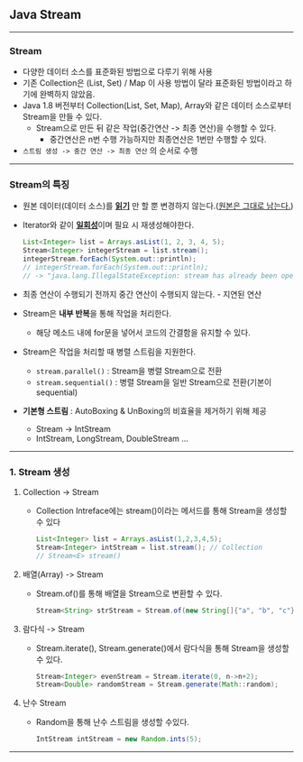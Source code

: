 ## Java Stream

---

### Stream

- 다양한  데이터 소스를 표준화된 방법으로 다루기 위해 사용
- 기존 Collection은 (List, Set) / Map 이 사용 방법이 달라 표준화된 방법이라고 하기에 완벽하지 않았음.
- Java 1.8 버전부터 Collection(List, Set, Map), Array와 같은 데이터 소스로부터 Stream을 만들 수 있다.
  - Stream으로 만든 뒤 같은 작업(중간연산 -> 최종 연산)을 수행할 수 있다.
    - 중간연산은 n번 수행 가능하지만 최종연산은 1번만 수행할 수 있다.
- `스트림 생성 -> 중간 연산 -> 최종 연산` 의 순서로 수행

---

### Stream의 특징

- 원본 데이터(데이터 소스)를 <u>**읽기**</u> 만 할 뿐 변경하지 않는다.(<u>원본은 그대로 남는다.</u>)

- Iterator와 같이 <u>**일회성**</u>이며 필요 시 재생성해야한다.

  ```java
  List<Integer> list = Arrays.asList(1, 2, 3, 4, 5);
  Stream<Integer> integerStream = list.stream();
  integerStream.forEach(System.out::println);
  // integerStream.forEach(System.out::println);
  // -> "java.lang.IllegalStateException: stream has already been operated upon or closed" 에러 메세지 발생
  ```

- 최종 연산이 수행되기 전까지 중간 연산이 수행되지 않는다. - 지연된 연산

- Stream은 **내부 반복**을 통해 작업을 처리한다. 

  - 해당 메소드 내에 for문을 넣어서 코드의 간결함을 유지할 수 있다.

- Stream은 작업을 처리할 때 병렬 스트림을 지원한다.

  - `stream.parallel()` : Stream을 병렬 Stream으로 전환 
  - `stream.sequential()` : 병렬 Stream을 일반 Stream으로 전환(기본이 sequential)

- **기본형 스트림** : AutoBoxing & UnBoxing의 비효율을 제거하기 위해 제공

  - Stream<Integer> -> IntStream
  - IntStream, LongStream, DoubleStream ... 

---

### 1.  Stream 생성 

1. Collection -> Stream 

   - Collection Intreface에는 stream()이라는 메서드를 통해 Stream을 생성할  수 있다

     ```java
     List<Integer> list = Arrays.asList(1,2,3,4,5);
     Stream<Integer> intStream = list.stream(); // Collection 
     // Stream<E> stream()
     ```

2. 배열(Array) -> Stream

   - Stream.of()를 통해 배열을 Stream으로 변환할 수 있다.

     ```java
     Stream<String> strStream = Stream.of(new String[]{"a", "b", "c"});
     ```

3. 람다식 -> Stream

   - Stream.iterate(), Stream.generate()에서 람다식을 통해 Stream을 생성할 수 있다.

     ```java
     Stream<Integer> evenStream = Stream.iterate(0, n->n+2);
     Stream<Double> randomStream = Stream.generate(Math::random);
     ```

4. 난수 Stream

   - Random을 통해 난수 스트림을 생성할 수있다.

     ```java
     IntStream intStream = new Random.ints(5);
     ```

---

